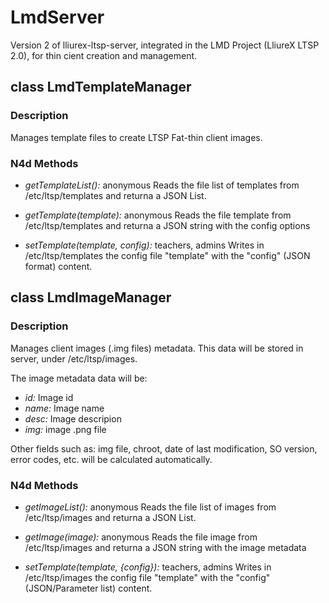 LmdServer
=========

Version 2 of lliurex-ltsp-server, integrated in the LMD Project (LliureX LTSP 2.0), for thin cient creation and management.

class LmdTemplateManager
------------------------

### Description

Manages template files to create LTSP Fat-thin client images.
 
### N4d Methods

* *_getTemplateList():_* anonymous
Reads the file list of templates from /etc/ltsp/templates and returna a JSON List.

* *_getTemplate(template):_* anonymous
Reads the file template from /etc/ltsp/templates and returna a JSON string with the config options
	
* *setTemplate(template, config):* teachers, admins
Writes in /etc/ltsp/templates the config file "template" with the "config" (JSON format) content.


class LmdImageManager
------------------------

### Description

Manages client images (.img files) metadata. This data will be stored in server, under /etc/ltsp/images.

The image metadata data will be:

* *id:* Image id
* *name:* Image name
* *desc:* Image descripion
* *img:* image .png file

Other fields such as: img file, chroot, date of last modification, SO version, error codes, etc. will be calculated automatically.

 
### N4d Methods

* *_getImageList():_* anonymous
Reads the file list of images from /etc/ltsp/images and returna a JSON List.

* *_getImage(image):_* anonymous
Reads the file image from /etc/ltsp/images and returna a JSON string with the image metadata
	
* *_setTemplate(template, {config})_:* teachers, admins
Writes in /etc/ltsp/images the config file "template" with the "config" (JSON/Parameter list) content.
